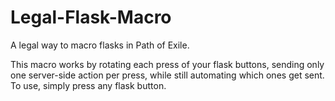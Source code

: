 # Legal-Flask-Macro
A legal way to macro flasks in Path of Exile.

This macro works by rotating each press of your flask buttons, sending only one server-side action per press, while still automating which ones get sent. To use, simply press any flask button.

